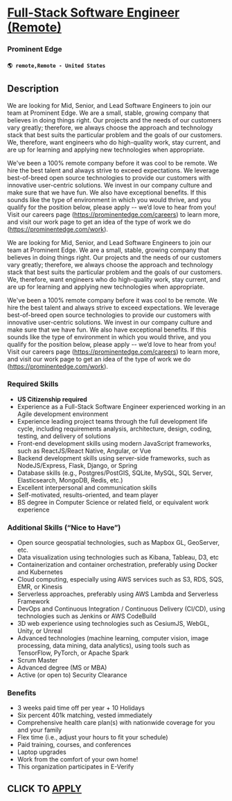 # [Full-Stack Software Engineer (Remote)](https://www.remotewlb.com/apply/full-stack-software-engineer-remote-115223)  
### Prominent Edge  
#### `🌎 remote,Remote - United States`  

## Description

We are looking for Mid, Senior, and Lead Software Engineers to join our team at Prominent Edge. We are a small, stable, growing company that believes in doing things right. Our projects and the needs of our customers vary greatly; therefore, we always choose the approach and technology stack that best suits the particular problem and the goals of our customers. We, therefore, want engineers who do high-quality work, stay current, and are up for learning and applying new technologies when appropriate.

We've been a 100% remote company before it was cool to be remote. We hire the best talent and always strive to exceed expectations. We leverage best-of-breed open source technologies to provide our customers with innovative user-centric solutions. We invest in our company culture and make sure that we have fun. We also have exceptional benefits. If this sounds like the type of environment in which you would thrive, and you qualify for the position below, please apply -- we’d love to hear from you! Visit our careers page (https://prominentedge.com/careers) to learn more, and visit our work page to get an idea of the type of work we do (https://prominentedge.com/work).

  

We are looking for Mid, Senior, and Lead Software Engineers to join our team at Prominent Edge. We are a small, stable, growing company that believes in doing things right. Our projects and the needs of our customers vary greatly; therefore, we always choose the approach and technology stack that best suits the particular problem and the goals of our customers. We, therefore, want engineers who do high-quality work, stay current, and are up for learning and applying new technologies when appropriate.

We've been a 100% remote company before it was cool to be remote. We hire the best talent and always strive to exceed expectations. We leverage best-of-breed open source technologies to provide our customers with innovative user-centric solutions. We invest in our company culture and make sure that we have fun. We also have exceptional benefits. If this sounds like the type of environment in which you would thrive, and you qualify for the position below, please apply -- we’d love to hear from you! Visit our careers page (https://prominentedge.com/careers) to learn more, and visit our work page to get an idea of the type of work we do (https://prominentedge.com/work).

  

### Required Skills

*  **US Citizenship required**
* Experience as a Full-Stack Software Engineer experienced working in an Agile development environment
* Experience leading project teams through the full development life cycle, including requirements analysis, architecture, design, coding, testing, and delivery of solutions
* Front-end development skills using modern JavaScript frameworks, such as ReactJS/React Native, Angular, or Vue
* Backend development skills using server-side frameworks, such as NodeJS/Express, Flask, Django, or Spring
* Database skills (e.g., Postgres/PostGIS, SQLite, MySQL, SQL Server, Elasticsearch, MongoDB, Redis, etc.)
* Excellent interpersonal and communication skills
* Self-motivated, results-oriented, and team player
* BS degree in Computer Science or related field, or equivalent work experience

  

### Additional Skills (“Nice to Have”)

* Open source geospatial technologies, such as Mapbox GL, GeoServer, etc.
* Data visualization using technologies such as Kibana, Tableau, D3, etc
* Containerization and container orchestration, preferably using Docker and Kubernetes
* Cloud computing, especially using AWS services such as S3, RDS, SQS, EMR, or Kinesis 
* Serverless approaches, preferably using AWS Lambda and Serverless Framework
* DevOps and Continuous Integration / Continuous Delivery (CI/CD), using technologies such as Jenkins or AWS CodeBuild
* 3D web experience using technologies such as CesiumJS, WebGL, Unity, or Unreal
* Advanced technologies (machine learning, computer vision, image processing, data mining, data analytics), using tools such as TensorFlow, PyTorch, or Apache Spark
* Scrum Master
* Advanced degree (MS or MBA)
* Active (or open to) Security Clearance

  

### Benefits

* 3 weeks paid time off per year + 10 Holidays
* Six percent 401k matching, vested immediately
* Comprehensive health care plan(s) with nationwide coverage for you and your family
* Flex time (i.e., adjust your hours to fit your schedule)
* Paid training, courses, and conferences
* Laptop upgrades
* Work from the comfort of your own home!
* This organization participates in E-Verify

  

  
## CLICK TO [APPLY](https://www.remotewlb.com/apply/full-stack-software-engineer-remote-115223)

